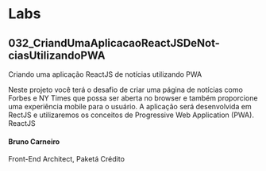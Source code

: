 # Labs

## 032_CriandUmaAplicacaoReactJSDeNot-ciasUtilizandoPWA

Criando uma aplicação ReactJS de notícias utilizando PWA

Neste projeto você terá o desafio de criar uma página de notícias como Forbes e NY Times que possa ser aberta no browser e também proporcione uma experiência mobile para o usuário. A aplicação será desenvolvida em RectJS e utilizaremos os conceitos de Progressive Web Application (PWA).  ReactJS

#### Bruno Carneiro
Front-End Architect, Paketá Crédito
